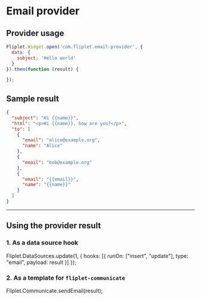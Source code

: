 # Email provider

## Provider usage

```js
Fliplet.Widget.open('com.fliplet.email-provider', {
  data: {
    subject: 'Hello world'
  }
}).then(function (result) {

});
```

## Sample result

```json
{
  "subject": "Hi {{name}}",
  "html": "<p>Hi {{name}}, how are you?</p>",
  "to": [
    {
      "email": "alice@example.org",
      "name": "Alice"
    },
    {
      "email": "bob@example.org"
    },
    {
      "email": "{{email}}",
      "name": "{{name}}"
    }
  ]
}
```

---

## Using the provider result

### 1. As a data source hook

Fliplet.DataSources.update(1, {
  hooks: [{
    runOn: ["insert", "update"],
    type: "email",
    payload: result
  }]
});

### 2. As a template for `fliplet-communicate`

Fliplet.Communicate.sendEmail(result);